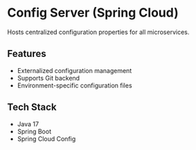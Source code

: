 # Config Server (Spring Cloud)

Hosts centralized configuration properties for all microservices.

## Features
- Externalized configuration management
- Supports Git backend
- Environment-specific configuration files

## Tech Stack
- Java 17
- Spring Boot
- Spring Cloud Config